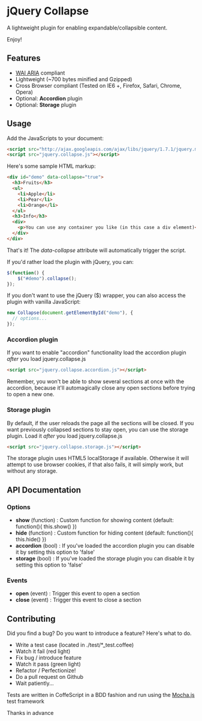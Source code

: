 # jQuery Collapse

A lightweight plugin for enabling expandable/collapsible content.

Enjoy!

## Features

- [WAI ARIA](http://dev.opera.com/articles/view/introduction-to-wai-aria/) compliant
- Lightweight (~700 bytes minified and Gzipped)
- Cross Browser compliant (Tested on IE6 +, Firefox, Safari, Chrome, Opera)
- Optional: **Accordion** plugin
- Optional: **Storage** plugin

## Usage

Add the JavaScripts to your document:

```html
<script src="http://ajax.googleapis.com/ajax/libs/jquery/1.7.1/jquery.min.js"></script>
<script src="jquery.collapse.js"></script>
```

Here's some sample HTML markup:

```html
<div id="demo" data-collapse="true">
  <h3>Fruits</h3>
  <ul>
    <li>Apple</li>
    <li>Pear</li>
    <li>Orange</li>
  </ul>
  <h3>Info</h3>
  <div>
    <p>You can use any container you like (in this case a div element)</p>
  </div>
</div>
```

That's it! The *data-collapse* attribute will automatically trigger the script. 

If you'd rather load the plugin with jQuery, you can:


```js
$(function() {
    $("#demo").collapse();
});
```

If you don't want to use the jQuery ($) wrapper, you can also access the
plugin with vanilla JavaScript:


```js
new Collapse(document.getElementById("demo"), {
  // options...
});
```

### Accordion plugin

If you want to enable "accordion" functionality load the accordion plugin *after* you load jquery.collapse.js

```html
<script src="jquery.collapse.accordion.js"></script>
```

Remember, you won't be able to show several sections at once with the
accordion, because it'll automagically close any open sections before
trying to open a new one.

### Storage plugin

By default, if the user reloads the page all the sections will be closed. If you want previously collapsed sections to stay open, you can use
the storage plugin. Load it *after* you load jquery.collapse.js

```html
<script src="jquery.collapse.storage.js"></script>
```

The storage plugin uses HTML5 localStorage if available. Otherwise it
will attempt to use browser cookies, if that also fails, it will simply
work, but without any storage.

## API Documentation

### Options

* **show** (function) : Custom function for showing content (default: function(){ this.show() })
* **hide** (function) : Custom function for hiding content (default: function(){ this.hide() })
* **accordion** (bool) : If you've loaded the accordion plugin you can disable it by setting this option to 'false'
* **storage** (bool) : If you've loaded the storage plugin you can disable it by setting this option to 'false'

### Events

* **open** (event) : Trigger this event to open a section
* **close** (event) : Trigger this event to close a section


## Contributing

Did you find a bug? Do you want to introduce a feature? Here's what to do.

* Write a test case (located in ./test/*_test.coffee)
* Watch it fail (red light)
* Fix bug / introduce feature
* Watch it pass (green light)
* Refactor / Perfectionize!
* Do a pull request on Github
* Wait patiently...

Tests are written in CoffeScript in a BDD fashion and run 
using the [Mocha.js](http://visionmedia.github.com/mocha/) test framework

Thanks in advance
